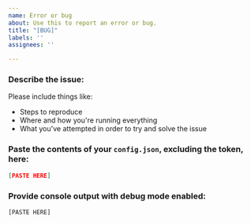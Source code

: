 ```yaml
---
name: Error or bug
about: Use this to report an error or bug.
title: "[BUG]"
labels: ''
assignees: ''

---
```


### Describe the issue:

Please include things like:
* Steps to reproduce
* Where and how you're running everything
* What you've attempted in order to try and solve the issue

### Paste the contents of your `config.json`, excluding the token, here:

```json
[PASTE HERE]
```

### Provide console output with debug mode enabled:

```sh
[PASTE HERE]
```
